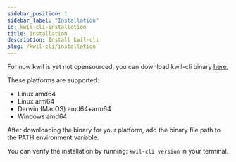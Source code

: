 ```yaml
---
sidebar_position: 1
sidebar_label: "Installation"
id: kwil-cli-installation
title: Installation
description: Install kwil-cli
slug: /kwil-cli/installation
---
```


For now kwil is yet not opensourced, you can download kwil-cli binary [here.](https://github.com/kwilteam/kwil-release-repo/releases)

These platforms are supported:

* Linux amd64
* Linux arm64
* Darwin (MacOS) amd64+arm64
* Windows amd64

After downloading the binary for your platform, add the binary file path to the PATH environment variable.

You can verify the installation by running: `kwil-cli version` in your terminal.